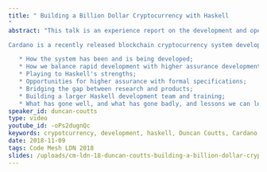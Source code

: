 ```yaml
---
title: " Building a Billion Dollar Cryptocurrency with Haskell
"
abstract: "This talk is an experience report on the development and operation of a top-10 open blockchain cryptocurrency written in Haskell.

Cardano is a recently released blockchain cryptocurrency system developed by IOHK and implemented primarily in Haskell. It has a number of innovative technologies and a long future roadmap, but in this talk Duncan will focus less on the 'what' and more on the question of 'how' and on transferable lessons:

   * How the system has been and is being developed;
   * How we balance rapid development with higher assurance development;
   * Playing to Haskell's strengths;
   * Opportunities for higher assurance with formal specifications;
   * Bridging the gap between research and products;
   * Building a larger Haskell development team and training;
   * What has gone well, and what has gone badly, and lessons we can learn."
speaker_id: duncan-coutts
type: video
youtube_id: -oPs2dugnQc
keywords: crypotcurrency, development, haskell, Duncan Coutts, Cardano
date: 2018-11-09
tags: Code Mesh LDN 2018
slides: /uploads/cm-ldn-18-duncan-coutts-building-a-billion-dollar-cryptocurrency-with-haskell-compressed.pdf
---
```


